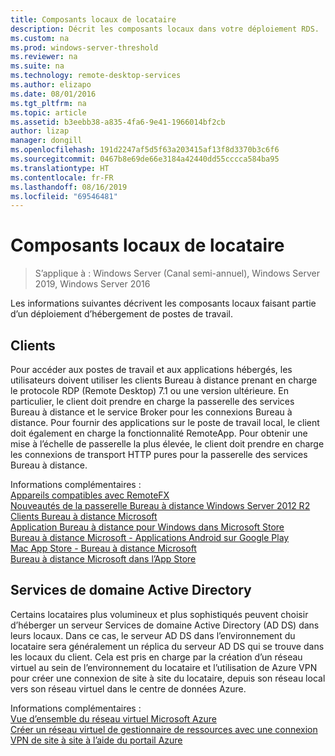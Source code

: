 ```yaml
---
title: Composants locaux de locataire
description: Décrit les composants locaux dans votre déploiement RDS.
ms.custom: na
ms.prod: windows-server-threshold
ms.reviewer: na
ms.suite: na
ms.technology: remote-desktop-services
ms.author: elizapo
ms.date: 08/01/2016
ms.tgt_pltfrm: na
ms.topic: article
ms.assetid: b3eebb38-a835-4fa6-9e41-1966014bf2cb
author: lizap
manager: dongill
ms.openlocfilehash: 191d2247af5d5f63a203415af13f8d3370b3c6f6
ms.sourcegitcommit: 0467b8e69de66e3184a42440dd55cccca584ba95
ms.translationtype: HT
ms.contentlocale: fr-FR
ms.lasthandoff: 08/16/2019
ms.locfileid: "69546481"
---
```

# <a name="tenant-on-premises-components"></a>Composants locaux de locataire

>S’applique à : Windows Server (Canal semi-annuel), Windows Server 2019, Windows Server 2016

Les informations suivantes décrivent les composants locaux faisant partie d’un déploiement d’hébergement de postes de travail.  
  
##  <a name="clients"></a>Clients  
Pour accéder aux postes de travail et aux applications hébergés, les utilisateurs doivent utiliser les clients Bureau à distance prenant en charge le protocole RDP (Remote Desktop) 7.1 ou une version ultérieure. En particulier, le client doit prendre en charge la passerelle des services Bureau à distance et le service Broker pour les connexions Bureau à distance. Pour fournir des applications sur le poste de travail local, le client doit également en charge la fonctionnalité RemoteApp. Pour obtenir une mise à l’échelle de passerelle la plus élevée, le client doit prendre en charge les connexions de transport HTTP pures pour la passerelle des services Bureau à distance.  
  
Informations complémentaires :  
[Appareils compatibles avec RemoteFX](https://social.technet.microsoft.com/wiki/contents/articles/14534.remotefx-enabled-devices.aspx)  
[Nouveautés de la passerelle Bureau à distance Windows Server 2012 R2](https://blogs.technet.microsoft.com/enterprisemobility/2013/03/14/whats-new-in-windows-server-2012-remote-desktop-gateway/#transport)  
[Clients Bureau à distance Microsoft](https://technet.microsoft.com/library/dn473009.aspx)  
[Application Bureau à distance pour Windows dans Microsoft Store](https://apps.microsoft.com/windows/app/remote-desktop/051f560e-5e9b-4dad-8b2e-fa5e0b05a480)  
[Bureau à distance Microsoft - Applications Android sur Google Play](https://play.google.com/store/apps/details?id=com.microsoft.rdc.android)  
[Mac App Store - Bureau à distance Microsoft](https://itunes.apple.com/app/microsoft-remote-desktop/id715768417?mt=12)  
[Bureau à distance Microsoft dans l’App Store](https://itunes.apple.com/app/microsoft-remote-desktop/id714464092?mt=8)  
  
##  <a name="active-directory-domain-services"></a>Services de domaine Active Directory  
Certains locataires plus volumineux et plus sophistiqués peuvent choisir d’héberger un serveur Services de domaine Active Directory (AD DS) dans leurs locaux. Dans ce cas, le serveur AD DS dans l’environnement du locataire sera généralement un réplica du serveur AD DS qui se trouve dans les locaux du client. Cela est pris en charge par la création d’un réseau virtuel au sein de l’environnement du locataire et l’utilisation de Azure VPN pour créer une connexion de site à site du locataire, depuis son réseau local vers son réseau virtuel dans le centre de données Azure.  
  
Informations complémentaires :  
[Vue d’ensemble du réseau virtuel Microsoft Azure](https://azure.microsoft.com/documentation/articles/virtual-networks-overview/)  
[Créer un réseau virtuel de gestionnaire de ressources avec une connexion VPN de site à site à l’aide du portail Azure](https://azure.microsoft.com/documentation/articles/vpn-gateway-howto-site-to-site-resource-manager-portal/)  


